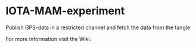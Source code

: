# IOTA-MAM-experiment
Publish GPS-data in a restricted channel and fetch the data from the tangle

For more information visit the Wiki.

